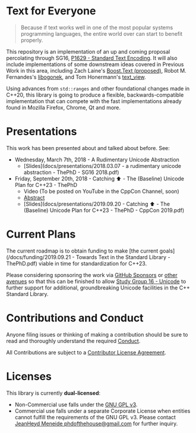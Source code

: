 # Text for Everyone

> Because if text works well in one of the most popular systems programming languages, the entire world over can start to benefit properly.

This repository is an implementation of an up and coming proposal percolating through SG16, [P1629 - Standard Text Encoding](https://thephd.github.io/vendor/future_cxx/papers/d1629.html). It will also include implementations of some downstream ideas covered in Previous Work in this area, including Zach Laine's [Boost.Text (proposed)](https://github.com/tzlaine/text), Robot M. Fernandes's [libogonek](https://github.com/libogonek/ogonek), and Tom Honermann's [text_view](https://github.com/tahonermann/text_view).

Using advances from `std::ranges` and other foundational changes made in C++20, this library is going to produce a flexible, backwards-compatible implementation that can compete with the fast implementations already found in Mozilla Firefox, Chrome, Qt and more.



# Presentations

This work has been presented about and talked about before. See:

- Wednesday, March 7th, 2018 - A Rudimentary Unicode Abstraction
  - [Slides](docs/presentations/2018.03.07 - a rudimentary unicode abstraction - ThePhD - SG16 2018.pdf)
- Friday, September 20th, 2018 - Catching ⬆️ - The (Baseline) Unicode Plan for C++23 - ThePhD
  - Video (To be posted on YouTube in the CppCon Channel, soon)
  - [Abstract](https://cppcon2019.sched.com/event/7823aebeede8d50e1daa70b5c22ab0a4)
  - [Slides](docs/presentations/2019.09.20 - Catching ⬆️ - The (Baseline) Unicode Plan for C++23 - ThePhD - CppCon 2019.pdf)



# Current Plans

The current roadmap is to obtain funding to make [the current goals](/docs/funding/2019.09.21 - Towards Text in the Standard Library - ThePhD.pdf) viable in time for standardization for C++23.

Please considering sponsoring the work via [GitHub Sponsors](https://github.com/users/ThePhD/sponsorship) or [other avenues](https://thephd.github.io/support/) so that this can be finished to allow [Study Group 16 - Unicode](https://github.com/sg16-unicode/sg16) to further support for additional, groundbreaking Unicode facilities in the C++ Standard Library.



# Contributions and Conduct

Anyone filing issues or thinking of making a contribution should be sure to read and thoroughly understand the required [Conduct](CONDUCT.md).

All Contributions are subject to a [Contributor License Agreement](LICENSE.CLA).



# Licenses

This library is currently **dual-licensed**:

- Non-Commercial use falls under the [GNU GPL v3](LICENSE).
- Commercial use falls under a separate Corporate License when entities cannot fulfill the requirements of the GNU GPL v3. Please contact [JeanHeyd Meneide <phdofthehouse@gmail.com>](phdofthehouse@gmail.com) for further inquiry.
